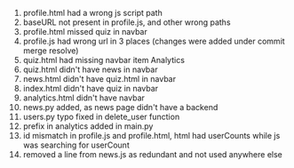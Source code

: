 1) profile.html had a wrong js script path
2) baseURL not present in profile.js, and other wrong paths
3) profile.html missed quiz in navbar
4) profile.js had wrong url in 3 places (changes were added under commit merge resolve)
5) quiz.html had missing navbar item Analytics
6) quiz.html didn't have news in navbar
7) news.html didn't have quiz.html in navbar
8) index.html didn't have quiz in navbar
9) analytics.html didn't have navbar 
10) news.py added, as news page didn't have a backend
11) users.py typo fixed in delete_user function
12) prefix in analytics added in main.py
13) id mismatch in profile.js and profile.html, html had userCounts while js was searching for userCount
14) removed a line from news.js as redundant and not used anywhere else